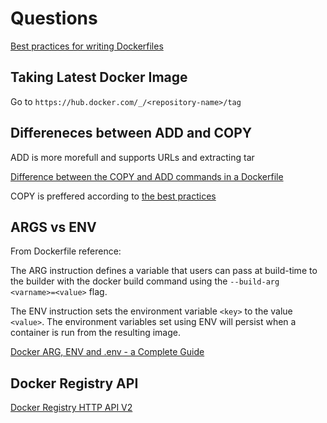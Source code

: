 # Questions

[Best practices for writing Dockerfiles](https://docs.docker.com/develop/develop-images/dockerfile_best-practices/#add-or-copy)

## Taking Latest Docker Image

Go to `https://hub.docker.com/_/<repository-name>/tag`

## Differeneces between ADD and COPY

ADD is more morefull and supports URLs and extracting tar

[Difference between the COPY and ADD commands in a Dockerfile](https://www.geeksforgeeks.org/difference-between-the-copy-and-add-commands-in-a-dockerfile/)

COPY is preffered according to [the best practices](https://docs.docker.com/develop/develop-images/dockerfile_best-practices/#add-or-copy)

## ARGS vs ENV

From Dockerfile reference:

The ARG instruction defines a variable that users can pass at build-time to the builder with the docker build command using the `--build-arg <varname>=<value>` flag.

The ENV instruction sets the environment variable `<key>` to the value `<value>`.
The environment variables set using ENV will persist when a container is run from the resulting image.

[Docker ARG, ENV and .env - a Complete Guide](https://vsupalov.com/docker-arg-env-variable-guide/)

## Docker Registry API

[Docker Registry HTTP API V2](https://docs.docker.com/registry/spec/api/#listing-image-tags)
